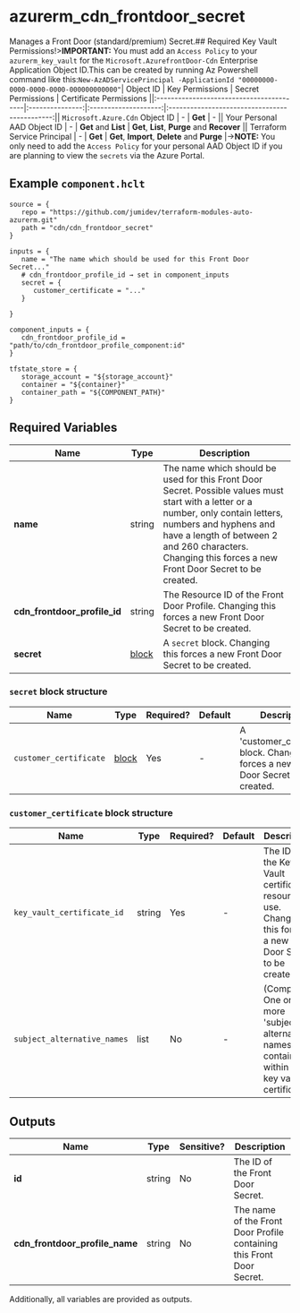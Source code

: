 # azurerm_cdn_frontdoor_secret

Manages a Front Door (standard/premium) Secret.## Required Key Vault Permissions!>**IMPORTANT:** You must add an `Access Policy` to your `azurerm_key_vault` for the `Microsoft.AzurefrontDoor-Cdn` Enterprise Application Object ID.This can be created by running Az Powershell command like this:```New-AzADServicePrincipal -ApplicationId "00000000-0000-0000-0000-000000000000"```| Object ID                                | Key Permissions | Secret Permissions   | Certificate Permissions                       ||:-----------------------------------------|:---------------:|:--------------------:|:---------------------------------------------:|| `Microsoft.Azure.Cdn` Object ID          | -               | **Get**              | -                                             || Your Personal AAD Object ID              | -               | **Get** and **List** | **Get**, **List**, **Purge** and **Recover**  || Terraform Service Principal              | -               | **Get**              | **Get**, **Import**, **Delete** and **Purge** |->**NOTE:** You only need to add the `Access Policy` for your personal AAD Object ID if you are planning to view the `secrets` via the Azure Portal.

## Example `component.hclt`

```hcl
source = {
   repo = "https://github.com/jumidev/terraform-modules-auto-azurerm.git"   
   path = "cdn/cdn_frontdoor_secret"   
}

inputs = {
   name = "The name which should be used for this Front Door Secret..."   
   # cdn_frontdoor_profile_id → set in component_inputs
   secret = {
      customer_certificate = "..."      
   }
   
}

component_inputs = {
   cdn_frontdoor_profile_id = "path/to/cdn_frontdoor_profile_component:id"   
}

tfstate_store = {
   storage_account = "${storage_account}"   
   container = "${container}"   
   container_path = "${COMPONENT_PATH}"   
}

```

## Required Variables

| Name | Type |  Description |
| ---- | --------- |  ----------- |
| **name** | string |  The name which should be used for this Front Door Secret. Possible values must start with a letter or a number, only contain letters, numbers and hyphens and have a length of between 2 and 260 characters. Changing this forces a new Front Door Secret to be created. | 
| **cdn_frontdoor_profile_id** | string |  The Resource ID of the Front Door Profile. Changing this forces a new Front Door Secret to be created. | 
| **secret** | [block](#secret-block-structure) |  A `secret` block. Changing this forces a new Front Door Secret to be created. | 

### `secret` block structure

| Name | Type | Required? | Default | Description |
| ---- | ---- | --------- | ------- | ----------- |
| `customer_certificate` | [block](#customer_certificate-block-structure) | Yes | - | A 'customer_certificate' block. Changing this forces a new Front Door Secret to be created. |

### `customer_certificate` block structure

| Name | Type | Required? | Default | Description |
| ---- | ---- | --------- | ------- | ----------- |
| `key_vault_certificate_id` | string | Yes | - | The ID of the Key Vault certificate resource to use. Changing this forces a new Front Door Secret to be created. |
| `subject_alternative_names` | list | No | - | (Computed) One or more 'subject alternative names' contained within the key vault certificate. |



## Outputs

| Name | Type | Sensitive? | Description |
| ---- | ---- | --------- | --------- |
| **id** | string | No  | The ID of the Front Door Secret. | 
| **cdn_frontdoor_profile_name** | string | No  | The name of the Front Door Profile containing this Front Door Secret. | 

Additionally, all variables are provided as outputs.
